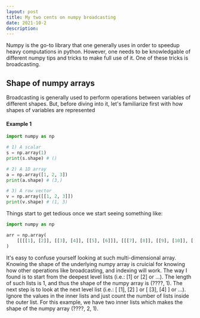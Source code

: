 ```yaml
---
layout: post
title: My two cents on numpy broadcasting
date: 2021-10-2
description: 
---
```


Numpy is the go-to library that one generally uses in order to speedup heavy computations in python.
However, one needs to be knowledgable of different numpy tips and tricks to make full use of it. One of these tricks is broadcasting.

## Shape of numpy arrays
Broadcasting is generally used to perform operations between variables of different shapes. But, before diving into it, let's familiarize first with how shapes of variables are represented

#### Example 1
```python
import numpy as np

# 1) A scalar
s = np.array(1)
print(s.shape) # ()

# 2) A 1D array
a = np.array([1, 2, 3])
print(a.shape) # (3,)

# 3) A row vector
v = np.array([[1, 2, 3]])
print(v.shape) # (1, 3)
```

Things start to get tedious once we start seeing something like:
```python
import numpy as np

arr = np.array(
    [[[[1], [2]], [[3], [4]], [[5], [6]]], [[[7], [8]], [[9], [10]], [[11], [12]]]]
)
```

It's easy to confuse yourself looking at such multi-dimensional array. Knowing the shape of the underlying numpy array is cruicial for knowing how other operations like broadcasting, and indexing will work.
The way I found is to start from the deepest level lists (i.e.: [1] or [2] or ...). The length of such lists is 1, and thus the shape of the numpy array is (????, 1).
The next step is to look at the next level list (i.e.: [ [1], [2] ] or [ [3], [4] ] or ...). Ignore the values in the inner lists and just count the number of lists inside the outer list. For this example, we have two inner lists which makes the shape of the numpy array (????, 2, 1).

